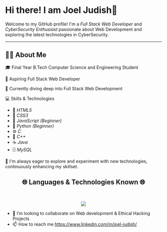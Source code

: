 # Hi there! I am Joel Judish👋

Welcome to my GitHub profile! I'm a *Full Stack Web Developer* and *CyberSecurity Enthusiast* passionate about Web Development and exploring the latest technologies in CyberSecurity.

---

## 👨‍💻 About Me
🎓 Final Year B.Tech Computer Science and Engineering Student

🌟 Aspiring Full Stack Web Developer

🚀 Currently diving deep into Full Stack Web Development

💻 Skills & Technologies
- 🌟 *HTML5*  
- 🎨 *CSS3*   
- 📜 *JavaScript (Beginner)*  
- 🐍 *Python (Beginner)*
- ⚙️ *C*  
- 🚀 *C++*  
- ☕ *Java*  
- 🗄️ *MySQL*  

🔧 I'm always eager to explore and experiment with new technologies, continuously enhancing my skillset.

<h2 align="center"><b>🌐 Languages & Technologies Known 🌐</b></h2>
<br/>

<p align="center">
  <a href="https://skillicons.dev">
    <img src="https://skillicons.dev/icons?i=c,cpp,java,python,html,css,js" />
  </a>
</p>



- 💞️ I’m looking to collaborate on Web development & Ethical Hacking Projects
- 📫 How to reach me https://www.linkedin.com/in/joel-judish/

<!---
Joel-Judish/Joel-Judish is a ✨ special ✨ repository because its `README.md` (this file) appears on your GitHub profile.
You can click the Preview link to take a look at your changes.
--->

